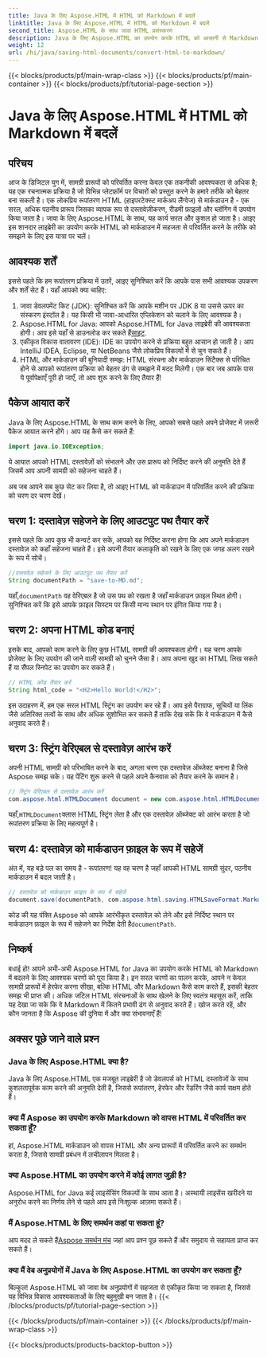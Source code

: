 ```yaml
---
title: Java के लिए Aspose.HTML में HTML को Markdown में बदलें
linktitle: Java के लिए Aspose.HTML में HTML को Markdown में बदलें
second_title: Aspose.HTML के साथ जावा HTML प्रसंस्करण
description: Java के लिए Aspose.HTML का उपयोग करके HTML को आसानी से Markdown में बदलें। सहज सामग्री रूपांतरण और हेरफेर के लिए इस चरण-दर-चरण मार्गदर्शिका का पालन करें।
weight: 12
url: /hi/java/saving-html-documents/convert-html-to-markdown/
---
```


{{< blocks/products/pf/main-wrap-class >}}
{{< blocks/products/pf/main-container >}}
{{< blocks/products/pf/tutorial-page-section >}}

# Java के लिए Aspose.HTML में HTML को Markdown में बदलें

## परिचय
आज के डिजिटल युग में, सामग्री प्रारूपों को परिवर्तित करना केवल एक तकनीकी आवश्यकता से अधिक है; यह एक रचनात्मक प्रक्रिया है जो विभिन्न प्लेटफ़ॉर्म पर विचारों को प्रस्तुत करने के हमारे तरीके को बेहतर बना सकती है। एक लोकप्रिय रूपांतरण HTML (हाइपरटेक्स्ट मार्कअप लैंग्वेज) से मार्कडाउन है - एक सरल, अधिक पठनीय प्रारूप जिसका व्यापक रूप से दस्तावेज़ीकरण, रीडमी फ़ाइलों और ब्लॉगिंग में उपयोग किया जाता है। जावा के लिए Aspose.HTML के साथ, यह कार्य सरल और कुशल हो जाता है। आइए इस शानदार लाइब्रेरी का उपयोग करके HTML को मार्कडाउन में सहजता से परिवर्तित करने के तरीके को समझने के लिए इस यात्रा पर चलें।
## आवश्यक शर्तें
इससे पहले कि हम रूपांतरण प्रक्रिया में उतरें, आइए सुनिश्चित करें कि आपके पास सभी आवश्यक उपकरण और शर्तें सेट हैं। यहाँ आपको क्या चाहिए:
1. जावा डेवलपमेंट किट (JDK): सुनिश्चित करें कि आपके मशीन पर JDK 8 या उससे ऊपर का संस्करण इंस्टॉल है। यह किसी भी जावा-आधारित एप्लिकेशन को चलाने के लिए आवश्यक है।
2.  Aspose.HTML for Java: आपको Aspose.HTML for Java लाइब्रेरी की आवश्यकता होगी। आप इसे यहाँ से डाउनलोड कर सकते हैं[साइट](https://releases.aspose.com/html/java/).
3. एकीकृत विकास वातावरण (IDE): IDE का उपयोग करने से प्रक्रिया बहुत आसान हो जाती है। आप IntelliJ IDEA, Eclipse, या NetBeans जैसे लोकप्रिय विकल्पों में से चुन सकते हैं।
4. HTML और मार्कडाउन की बुनियादी समझ: HTML संरचना और मार्कडाउन सिंटैक्स से परिचित होने से आपको रूपांतरण प्रक्रिया को बेहतर ढंग से समझने में मदद मिलेगी।
एक बार जब आपके पास ये पूर्वापेक्षाएँ पूरी हो जाएँ, तो आप शुरू करने के लिए तैयार हैं!
## पैकेज आयात करें
Java के लिए Aspose.HTML के साथ काम करने के लिए, आपको सबसे पहले अपने प्रोजेक्ट में ज़रूरी पैकेज आयात करने होंगे। आप यह कैसे कर सकते हैं:
```java
import java.io.IOException;
```
ये आयात आपको HTML दस्तावेज़ों को संभालने और उस प्रारूप को निर्दिष्ट करने की अनुमति देते हैं जिसमें आप अपनी सामग्री को सहेजना चाहते हैं।

अब जब आपने सब कुछ सेट कर लिया है, तो आइए HTML को मार्कडाउन में परिवर्तित करने की प्रक्रिया को चरण दर चरण देखें।
## चरण 1: दस्तावेज़ सहेजने के लिए आउटपुट पथ तैयार करें
इससे पहले कि आप कुछ भी कन्वर्ट कर सकें, आपको यह निर्दिष्ट करना होगा कि आप अपने मार्कडाउन दस्तावेज़ को कहाँ सहेजना चाहते हैं। इसे अपनी तैयार कलाकृति को रखने के लिए एक जगह अलग रखने के रूप में सोचें।
```java
//दस्तावेज़ सहेजने के लिए आउटपुट पथ तैयार करें
String documentPath = "save-to-MD.md";
```
 यहाँ,`documentPath` वह वेरिएबल है जो उस पथ को रखता है जहाँ मार्कडाउन फ़ाइल स्थित होगी। सुनिश्चित करें कि इसे आपके फ़ाइल सिस्टम पर किसी मान्य स्थान पर इंगित किया गया है।
## चरण 2: अपना HTML कोड बनाएं
इसके बाद, आपको काम करने के लिए कुछ HTML सामग्री की आवश्यकता होगी। यह चरण आपके प्रोजेक्ट के लिए उपयोग की जाने वाली सामग्री को चुनने जैसा है। आप अपना खुद का HTML लिख सकते हैं या सैंपल स्निपेट का उपयोग कर सकते हैं।
```java
// HTML कोड तैयार करें
String html_code = "<H2>Hello World!</H2>";
```
इस उदाहरण में, हम एक सरल HTML स्ट्रिंग का उपयोग कर रहे हैं। आप इसे पैराग्राफ, सूचियों या लिंक जैसे अतिरिक्त तत्वों के साथ और अधिक सुशोभित कर सकते हैं ताकि देख सकें कि वे मार्कडाउन में कैसे अनुवाद करते हैं।
## चरण 3: स्ट्रिंग वेरिएबल से दस्तावेज़ आरंभ करें
अपनी HTML सामग्री को परिभाषित करने के बाद, अगला चरण एक दस्तावेज़ ऑब्जेक्ट बनाना है जिसे Aspose समझ सके। यह पेंटिंग शुरू करने से पहले अपने कैनवास को तैयार करने के समान है।
```java
// स्ट्रिंग वेरिएबल से दस्तावेज़ आरंभ करें
com.aspose.html.HTMLDocument document = new com.aspose.html.HTMLDocument(html_code, ".");
```
 यहाँ,`HTMLDocument`क्लास HTML स्ट्रिंग लेता है और एक दस्तावेज़ ऑब्जेक्ट को आरंभ करता है जो रूपांतरण प्रक्रिया के लिए महत्वपूर्ण है।
## चरण 4: दस्तावेज़ को मार्कडाउन फ़ाइल के रूप में सहेजें
अंत में, यह बड़े पल का समय है - रूपांतरण! यह वह चरण है जहाँ आपकी HTML सामग्री सुंदर, पठनीय मार्कडाउन में बदल जाती है।
```java
// दस्तावेज़ को मार्कडाउन फ़ाइल के रूप में सहेजें
document.save(documentPath, com.aspose.html.saving.HTMLSaveFormat.Markdown);
```
 कोड की यह पंक्ति Aspose को आपके आरंभीकृत दस्तावेज़ को लेने और इसे निर्दिष्ट स्थान पर मार्कडाउन फ़ाइल के रूप में सहेजने का निर्देश देती है`documentPath`.
## निष्कर्ष
बधाई हो! आपने अभी-अभी Aspose.HTML for Java का उपयोग करके HTML को Markdown में बदलने के लिए आवश्यक चरणों को पूरा किया है। इन सरल चरणों का पालन करके, आपने न केवल सामग्री प्रारूपों में हेरफेर करना सीखा, बल्कि HTML और Markdown कैसे काम करते हैं, इसकी बेहतर समझ भी प्राप्त की। अधिक जटिल HTML संरचनाओं के साथ खेलने के लिए स्वतंत्र महसूस करें, ताकि यह देखा जा सके कि वे Markdown में कितने प्रभावी ढंग से अनुवाद करते हैं। खोज करते रहें, और कौन जानता है कि Aspose की दुनिया में और क्या संभावनाएँ हैं!
## अक्सर पूछे जाने वाले प्रश्न
### Java के लिए Aspose.HTML क्या है?
Java के लिए Aspose.HTML एक मजबूत लाइब्रेरी है जो डेवलपर्स को HTML दस्तावेजों के साथ कुशलतापूर्वक काम करने की अनुमति देती है, जिससे रूपांतरण, हेरफेर और रेंडरिंग जैसे कार्य सक्षम होते हैं।
### क्या मैं Aspose का उपयोग करके Markdown को वापस HTML में परिवर्तित कर सकता हूँ?
हां, Aspose.HTML मार्कडाउन को वापस HTML और अन्य प्रारूपों में परिवर्तित करने का समर्थन करता है, जिससे सामग्री प्रबंधन में लचीलापन मिलता है।
### क्या Aspose.HTML का उपयोग करने में कोई लागत जुड़ी है?
Aspose.HTML for Java कई लाइसेंसिंग विकल्पों के साथ आता है। अस्थायी लाइसेंस खरीदने या अनुरोध करने का निर्णय लेने से पहले आप इसे निःशुल्क आज़मा सकते हैं।
### मैं Aspose.HTML के लिए समर्थन कहां पा सकता हूं?
 आप मदद ले सकते हैं[Aspose समर्थन मंच](https://forum.aspose.com/c/html/29) जहां आप प्रश्न पूछ सकते हैं और समुदाय से सहायता प्राप्त कर सकते हैं।
### क्या मैं वेब अनुप्रयोगों में Java के लिए Aspose.HTML का उपयोग कर सकता हूँ?
बिल्कुल! Aspose.HTML को जावा वेब अनुप्रयोगों में सहजता से एकीकृत किया जा सकता है, जिससे यह विभिन्न विकास आवश्यकताओं के लिए बहुमुखी बन जाता है।
{{< /blocks/products/pf/tutorial-page-section >}}

{{< /blocks/products/pf/main-container >}}
{{< /blocks/products/pf/main-wrap-class >}}

{{< blocks/products/products-backtop-button >}}
